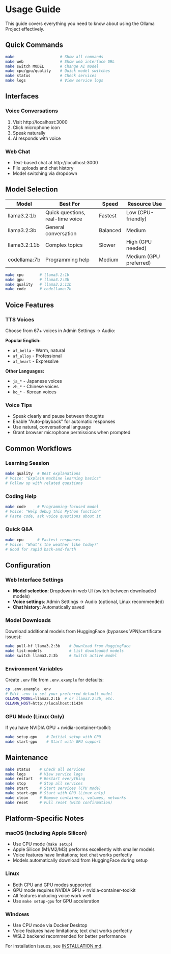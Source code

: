 # Usage Guide

This guide covers everything you need to know about using the Ollama Project effectively.
## Quick Commands

```bash
make                    # Show all commands
make web                # Show web interface URL
make switch MODEL       # Change AI model
make cpu/gpu/quality    # Quick model switches
make status             # Check services
make logs               # View service logs
```

## Interfaces

### Voice Conversations
1. Visit http://localhost:3000
2. Click microphone icon
3. Speak naturally
4. AI responds with voice

### Web Chat
- Text-based chat at http://localhost:3000
- File uploads and chat history
- Model switching via dropdown

## Model Selection

| Model | Best For | Speed | Resource Use |
|-------|----------|--------|--------------|
| llama3.2:1b | Quick questions, real-time voice | Fastest | Low (CPU-friendly) |
| llama3.2:3b | General conversation | Balanced | Medium |
| llama3.2:11b | Complex topics | Slower | High (GPU needed) |
| codellama:7b | Programming help | Medium | Medium (GPU preferred) |

```bash
make cpu       # llama3.2:1b
make gpu       # llama3.2:3b
make quality   # llama3.2:11b
make code      # codellama:7b
```

## Voice Features

### TTS Voices
Choose from 67+ voices in Admin Settings → Audio:

**Popular English:**
- `af_bella` - Warm, natural
- `af_alloy` - Professional
- `af_heart` - Expressive

**Other Languages:**
- `ja_*` - Japanese voices
- `zh_*` - Chinese voices
- `ko_*` - Korean voices

### Voice Tips
- Speak clearly and pause between thoughts
- Enable "Auto-playback" for automatic responses
- Use natural, conversational language
- Grant browser microphone permissions when prompted

## Common Workflows

### Learning Session
```bash
make quality  # Best explanations
# Voice: "Explain machine learning basics"
# Follow up with related questions
```

### Coding Help
```bash
make code     # Programming-focused model  
# Voice: "Help debug this Python function"
# Paste code, ask voice questions about it
```

### Quick Q&A
```bash
make cpu      # Fastest responses
# Voice: "What's the weather like today?"
# Good for rapid back-and-forth
```

## Configuration

### Web Interface Settings
- **Model selection**: Dropdown in web UI (switch between downloaded models)
- **Voice settings**: Admin Settings → Audio (optional, Linux recommended)
- **Chat history**: Automatically saved

### Model Downloads
Download additional models from HuggingFace (bypasses VPN/certificate issues):
```bash
make pull-hf llama3.2:3b    # Download from HuggingFace
make list-models            # List downloaded models
make switch llama3.2:3b     # Switch active model
```

### Environment Variables
Create `.env` file from `.env.example` for defaults:
```bash
cp .env.example .env
# Edit .env to set your preferred default model
OLLAMA_MODEL=llama3.2:1b  # or llama3.2:3b, etc.
OLLAMA_HOST=http://localhost:11434
```

### GPU Mode (Linux Only)
If you have NVIDIA GPU + nvidia-container-toolkit:
```bash
make setup-gpu    # Initial setup with GPU
make start-gpu    # Start with GPU support
```

## Maintenance

```bash
make status    # Check all services
make logs      # View service logs
make restart   # Restart everything
make stop      # Stop all services
make start     # Start services (CPU mode)
make start-gpu # Start with GPU (Linux only)
make clean     # Remove containers, volumes, networks
make reset     # Full reset (with confirmation)
```

## Platform-Specific Notes

### macOS (Including Apple Silicon)
- Use CPU mode (`make setup`)
- Apple Silicon (M1/M2/M3) performs excellently with smaller models
- Voice features have limitations; text chat works perfectly
- Models automatically download from HuggingFace during setup

### Linux
- Both CPU and GPU modes supported
- GPU mode requires NVIDIA GPU + nvidia-container-toolkit
- All features including voice work well
- Use `make setup-gpu` for GPU acceleration

### Windows
- Use CPU mode via Docker Desktop
- Voice features have limitations; text chat works perfectly
- WSL2 backend recommended for better performance

For installation issues, see [INSTALLATION.md](./INSTALLATION.md).
